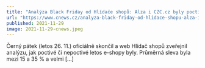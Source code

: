 ```yaml
---
title: "Analýza Black Friday od Hlídače shopů: Alza i CZC.cz byly poctivé, ale stále se trochu podvádělo - Cnews.cz"
url: "https://www.cnews.cz/analyza-black-friday-od-hlidace-shopu-alza-i-czc-cz-byly-poctive-ale-stale-se-trochu-podvadelo/"
published: 2021-11-29
image: 2021-11-29-cnews.jpeg
---
```


Černý pátek (letos 26. 11.) oficiálně skončil a web Hlídač shopů zveřejnil analýzu, jak poctivé či nepoctivé letos e-shopy byly. Průměrná sleva byla mezi 15 a 35 % a velmi […]
